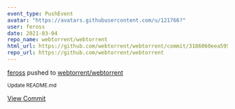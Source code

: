 ```yaml
---
event_type: PushEvent
avatar: "https://avatars.githubusercontent.com/u/121766?"
user: feross
date: 2021-03-04
repo_name: webtorrent/webtorrent
html_url: https://github.com/webtorrent/webtorrent/commit/3186060eea5952ff81e8185810f105c40ca81a53
repo_url: https://github.com/webtorrent/webtorrent
---
```


<a href='https://github.com/feross' target='_blank'>feross</a> pushed to <a href='https://github.com/webtorrent/webtorrent' target='_blank'>webtorrent/webtorrent</a>

<small>Update README.md</small>

<a href='https://github.com/webtorrent/webtorrent/commit/3186060eea5952ff81e8185810f105c40ca81a53' target='_blank'>View Commit</a>